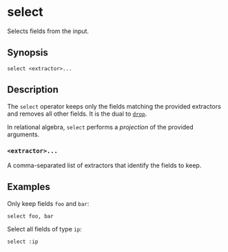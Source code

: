 # select

Selects fields from the input.

## Synopsis

```
select <extractor>...
```

## Description

The `select` operator keeps only the fields matching the provided extractors and
removes all other fields. It is the dual to [`drop`](drop.md).

In relational algebra, `select` performs a *projection* of the provided
arguments.

### `<extractor>...`

A comma-separated list of extractors that identify the fields to keep.

## Examples

Only keep fields `foo` and `bar`:

```
select foo, bar
```

Select all fields of type `ip`:

```
select :ip
```
